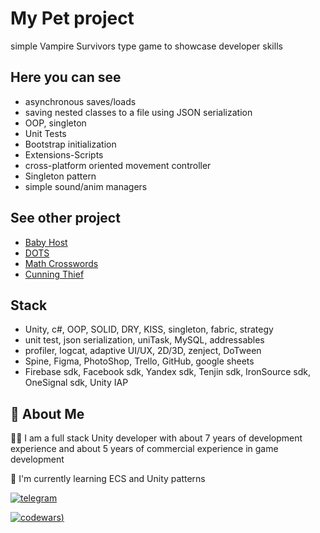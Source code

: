 # My Pet project

simple Vampire Survivors type game to showcase developer skills


## Here you can see

* asynchronous saves/loads
* saving nested classes to a file using JSON serialization
* OOP, singleton
* Unit Tests
* Bootstrap initialization
* Extensions-Scripts
* cross-platform oriented movement controller
* Singleton pattern
* simple sound/anim managers

## See other project
 - [Baby Host](https://play.google.com/store/apps/details?id=com.DefaultCompany.BabyHost&hl=en_US)
 - [DOTS](https://play.google.com/store/apps/details?id=com.qruqru.dots.flow.puzzle)
 - [Math Crosswords](https://yandex.ru/games/app/271091)
 - [Cunning Thief](https://yandex.ru/games/app/190277)

## Stack
- Unity, c#, OOP, SOLID, DRY, KISS, singleton, fabric, strategy
- unit test, json serialization, uniTask, MySQL, addressables
- profiler, logcat, adaptive UI/UX, 2D/3D, zenject, DoTween
- Spine, Figma, PhotoShop, Trello, GitHub, google sheets
- Firebase sdk, Facebook sdk, Yandex sdk, Tenjin sdk, IronSource sdk, OneSignal sdk, Unity IAP
  
## 🚀 About Me
👨‍💻 
I am a full stack Unity developer with about 7 years of development experience and about 5 years of commercial experience in game development

🧠 I'm currently learning ECS and Unity patterns

[![telegram](https://img.shields.io/badge/telegram-1DA1F2?style=for-the-badge&logo=twitter&logoColor=white)](https://t.me/unity_prog)

[![codewars](https://www.codewars.com/users/Somarutyagin/badges/large))](https://www.codewars.com/users/Somarutyagin)
